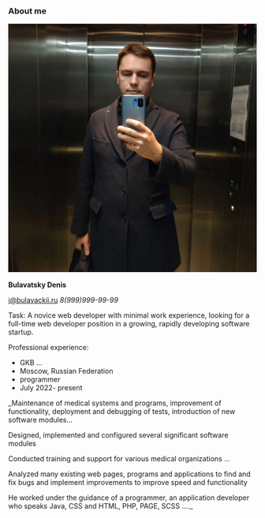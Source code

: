### About me

![Alt text](image.png)

**Bulavatsky Denis**

[i@bulavackii.ru](i@bulavackii.ru)
_8(999)999-99-99_

Task: A novice web developer with minimal work experience, looking for a full-time web developer position in a growing, rapidly developing software startup.

Professional experience:

- GKB ... 
- Moscow, Russian Federation
- programmer
- July 2022- present

_Maintenance of medical systems and programs, improvement of functionality, deployment and debugging of tests, introduction of new software modules...

Designed, implemented and configured several significant software modules

Conducted training and support for various medical organizations ...

Analyzed many existing web pages, programs and applications to find and fix bugs and implement improvements to improve speed and functionality

He worked under the guidance of a programmer, an application developer who speaks Java, CSS and HTML, PHP, PAGE, SCSS
...._
